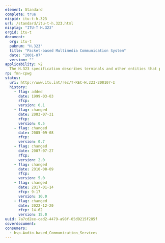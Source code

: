```yaml
---
element: Standard
complete: true
nispid: itu-t-h.323
url: /standard/itu-t-h.323.html
nisptag: "ITU-T H.323"
orgid: itu-t
document:
  org: itu-t
  pubnum: "H.323"
  title: "Packet-based Multimedia Communication System"
  date: "2001-07"
  version: ""
applicability: >2
  The H.323 specification describes terminals and other entities that provide multimedia communication services over packet based networks which may not provide a guaranteed QoS. H.323 entities may provide real-time audio, video and/or data communications. Support for audio is mandatory, while data and video are optional. The packet based network over which H.323 entities communicate may be a point-to-point connection, a single network segment, or an internetwork having multiple segments with complex topologies. H.323 entities may be used in point-to-point, multi-point or broadcast (as described in ITU-T H.332) configurations.
rp: fmn-cpwg
status:
  uri: http://www.itu.int/rec/T-REC-H.223-200107-I
  history: 
    - flag: added
      date: 1999-03-03
      rfcp: 
      version: 0.1
    - flag: changed
      date: 2003-07-31
      rfcp: 
      version: 0.5
    - flag: changed
      date: 2005-09-08
      rfcp: 
      version: 0.7
    - flag: changed
      date: 2007-07-27
      rfcp: 
      version: 2.0
    - flag: changed
      date: 2010-08-09
      rfcp: 
      version: 5.0
    - flag: changed
      date: 2017-01-14
      rfcp: 9-17
      version: 10.0
    - flag: changed
      date: 2022-12-20
      rfcp: 14-62
      version: 15.0
uuid: 7a7cd2ee-cad2-4479-a98f-05d9215f285f
coverdocument:
consumers:
  - bsp-Audio-based_Communication_Services
---
```

